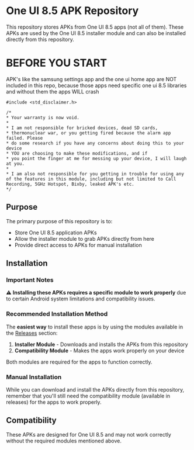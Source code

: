 # One UI 8.5 APK Repository

This repository stores APKs from One UI 8.5 apps (not all of them). These APKs are used by the One UI 8.5 installer module and can also be installed directly from this repository.

# BEFORE YOU START

APK's like the samsung settings app and the one ui home app are NOT included in this repo, because those apps need specific one ui 8.5 libraries and without them the apps WILL crash
```
#include <std_disclaimer.h>

/*
* Your warranty is now void.
*
* I am not responsible for bricked devices, dead SD cards,
* thermonuclear war, or you getting fired because the alarm app failed. Please
* do some research if you have any concerns about doing this to your device
* YOU are choosing to make these modifications, and if
* you point the finger at me for messing up your device, I will laugh at you.
*
* I am also not responsible for you getting in trouble for using any of the features in this module, including but not limited to Call Recording, 5GHz Hotspot, Bixby, leaked APK's etc.
*/
```
## Purpose

The primary purpose of this repository is to:
- Store One UI 8.5 application APKs
- Allow the installer module to grab APKs directly from here
- Provide direct access to APKs for manual installation

## Installation

### Important Notes

⚠️ **Installing these APKs requires a specific module to work properly** due to certain Android system limitations and compatibility issues.

### Recommended Installation Method

The **easiest way** to install these apps is by using the modules available in the [Releases](../../releases) section:

1. **Installer Module** - Downloads and installs the APKs from this repository
2. **Compatibility Module** - Makes the apps work properly on your device

Both modules are required for the apps to function correctly.

### Manual Installation

While you can download and install the APKs directly from this repository, remember that you'll still need the compatibility module (available in releases) for the apps to work properly.

## Compatibility

These APKs are designed for One UI 8.5 and may not work correctly without the required modules mentioned above.
